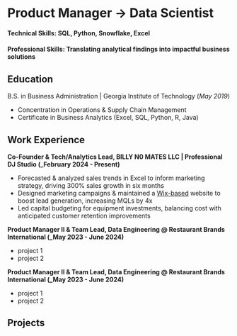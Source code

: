# Product Manager -> Data Scientist
#### Technical Skills: SQL, Python, Snowflake, Excel 
#### Professional Skills: Translating analytical findings into impactful business solutions


## Education
B.S. in Business Administration | Georgia Institute of Technology (_May 2019_)
- Concentration in Operations & Supply Chain Management
- Certificate in Business Analytics (Excel, SQL, Python, R, Java)

## Work Experience
**Co-Founder & Tech/Analytics Lead, BILLY N0 MATES LLC | Professional DJ Studio (_February 2024 - Present)**
- Forecasted & analyzed sales trends in Excel to inform marketing strategy, driving 300% sales growth in six months
- Designed marketing campaigns & maintained a [Wix-based](https://www.billyn0mates.com/) website to boost lead generation, increasing MQLs by 4x
- Led capital budgeting for equipment investments, balancing cost with anticipated customer retention improvements


**Product Manager II & Team Lead, Data Engineering @ Restaurant Brands International (_May 2023 - June 2024)**
- project 1
- project 2

**Product Manager II & Team Lead, Data Engineering @ Restaurant Brands International (_May 2023 - June 2024)**
- project 1
- project 2

## Projects



